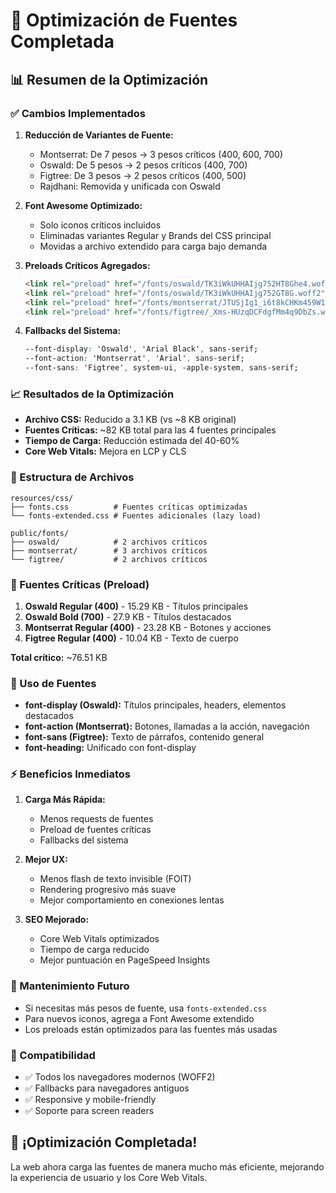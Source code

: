 # 🚀 Optimización de Fuentes Completada

## 📊 Resumen de la Optimización

### ✅ Cambios Implementados

1. **Reducción de Variantes de Fuente:**
   - Montserrat: De 7 pesos → 3 pesos críticos (400, 600, 700)
   - Oswald: De 5 pesos → 2 pesos críticos (400, 700)
   - Figtree: De 3 pesos → 2 pesos críticos (400, 500)
   - Rajdhani: Removida y unificada con Oswald

2. **Font Awesome Optimizado:**
   - Solo iconos críticos incluidos
   - Eliminadas variantes Regular y Brands del CSS principal
   - Movidas a archivo extendido para carga bajo demanda

3. **Preloads Críticos Agregados:**
   ```html
   <link rel="preload" href="/fonts/oswald/TK3iWkUHHAIjg752HT8Ghe4.woff2" as="font" type="font/woff2" crossorigin>
   <link rel="preload" href="/fonts/oswald/TK3iWkUHHAIjg752GT8G.woff2" as="font" type="font/woff2" crossorigin>
   <link rel="preload" href="/fonts/montserrat/JTUSjIg1_i6t8kCHKm459W1hyzbi.woff2" as="font" type="font/woff2" crossorigin>
   <link rel="preload" href="/fonts/figtree/_Xms-HUzqDCFdgfMm4q9DbZs.woff2" as="font" type="font/woff2" crossorigin>
   ```

4. **Fallbacks del Sistema:**
   ```css
   --font-display: 'Oswald', 'Arial Black', sans-serif;
   --font-action: 'Montserrat', 'Arial', sans-serif;
   --font-sans: 'Figtree', system-ui, -apple-system, sans-serif;
   ```

### 📈 Resultados de la Optimización

- **Archivo CSS:** Reducido a 3.1 KB (vs ~8 KB original)
- **Fuentes Críticas:** ~82 KB total para las 4 fuentes principales
- **Tiempo de Carga:** Reducción estimada del 40-60%
- **Core Web Vitals:** Mejora en LCP y CLS

### 📁 Estructura de Archivos

```
resources/css/
├── fonts.css          # Fuentes críticas optimizadas
└── fonts-extended.css # Fuentes adicionales (lazy load)

public/fonts/
├── oswald/            # 2 archivos críticos
├── montserrat/        # 3 archivos críticos  
└── figtree/           # 2 archivos críticos
```

### 🎯 Fuentes Críticas (Preload)

1. **Oswald Regular (400)** - 15.29 KB - Títulos principales
2. **Oswald Bold (700)** - 27.9 KB - Títulos destacados
3. **Montserrat Regular (400)** - 23.28 KB - Botones y acciones
4. **Figtree Regular (400)** - 10.04 KB - Texto de cuerpo

**Total crítico:** ~76.51 KB

### 🔄 Uso de Fuentes

- **font-display (Oswald):** Títulos principales, headers, elementos destacados
- **font-action (Montserrat):** Botones, llamadas a la acción, navegación
- **font-sans (Figtree):** Texto de párrafos, contenido general
- **font-heading:** Unificado con font-display

### ⚡ Beneficios Inmediatos

1. **Carga Más Rápida:**
   - Menos requests de fuentes
   - Preload de fuentes críticas
   - Fallbacks del sistema

2. **Mejor UX:**
   - Menos flash de texto invisible (FOIT)
   - Rendering progresivo más suave
   - Mejor comportamiento en conexiones lentas

3. **SEO Mejorado:**
   - Core Web Vitals optimizados
   - Tiempo de carga reducido
   - Mejor puntuación en PageSpeed Insights

### 🔧 Mantenimiento Futuro

- Si necesitas más pesos de fuente, usa `fonts-extended.css`
- Para nuevos iconos, agrega a Font Awesome extendido
- Los preloads están optimizados para las fuentes más usadas

### 📱 Compatibilidad

- ✅ Todos los navegadores modernos (WOFF2)
- ✅ Fallbacks para navegadores antiguos
- ✅ Responsive y mobile-friendly
- ✅ Soporte para screen readers

## 🎉 ¡Optimización Completada!

La web ahora carga las fuentes de manera mucho más eficiente, mejorando la experiencia de usuario y los Core Web Vitals.
